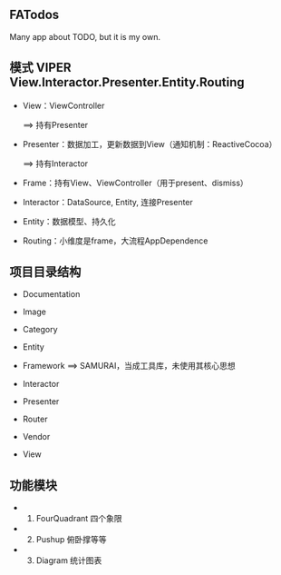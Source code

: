 ## FATodos
Many app about TODO, but it is my own.

## 模式 VIPER View.Interactor.Presenter.Entity.Routing

* View：ViewController

    ==> 持有Presenter

* Presenter：数据加工，更新数据到View（通知机制：ReactiveCocoa）

    ==> 持有Interactor

* Frame：持有View、ViewController（用于present、dismiss）
* Interactor：DataSource, Entity, 连接Presenter
* Entity：数据模型、持久化
* Routing：小维度是frame，大流程AppDependence


## 项目目录结构
* Documentation
* Image
* Category
* Entity
* Framework
    ==> SAMURAI，当成工具库，未使用其核心思想

* Interactor
* Presenter
* Router
* Vendor
* View


## 功能模块
* 1. FourQuadrant 四个象限
* 2. Pushup 俯卧撑等等
* 3. Diagram 统计图表